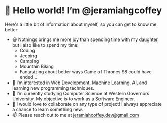 # 👋 Hello world! I’m @jeramiahgcoffey

Here's a little bit of information about myself, so you can get to know me better:

- 😃 Nothings brings me more joy than spending time with my daughter, but I also like to spend my time:
    - Coding
    - Jeeping
    - Camping
    - Mountain Biking
    - Fantasizing about better ways Game of Thrones S8 could have ended...
- 👀 I’m interested in Web Development, Machine Learning, AI, and learning new programming techniques.
- 🌱 I’m currently studying Computer Science at Western Governors University. My objective is to work as a Software Engineer.
- 💞️ I would love to collaborate on any type of project! I always appreciate a chance to learn something new.
- 📫 Please reach out to me at jeramiahcoffey.dev@gmail.com

<!---
jeramiahgcoffey/jeramiahgcoffey is a ✨ special ✨ repository because its `README.md` (this file) appears on your GitHub profile.
You can click the Preview link to take a look at your changes.
--->
